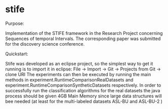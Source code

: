 # stife

Purpose:

Implementation of the STIFE framework in the Research Project concerning Sequences of temporal Intervals.
The corresponding paper was submitted for the discovery science conference.


Quickstart:

Stife was developed as an eclipse project, so the simplest way to get it running is to import it in eclipse:
File -> Import -> Git -> Projects from Git -> clone URI
The experiments can then be executed by running the main methods in experiment.RuntimeComparisonRealDatasets and experiment.RuntimeComparisonSyntheticDatasets respectively.
In order to successfully run the classification algorithms for the real datasets the java process should be given 4GB Main Memory since large data structures will bee needed (at least for the multi-labeled datasets ASL-BU and ASL-BU-2 )

